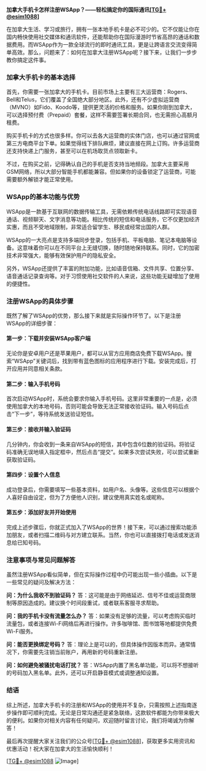 **加拿大手机卡怎样注册WSApp？——轻松搞定你的国际通讯[[TG💪+ @esim1088](https://t.me/s/esim1088)]**

在加拿大生活、学习或旅行，拥有一张本地手机卡是必不可少的。它不仅能让你在国内畅快使用社交媒体和通讯软件，还能帮助你在国际漫游时节省高昂的通话和数据费用。而WSApp作为一款全球流行的即时通讯工具，更是让跨语言交流变得简单高效。那么，问题来了：如何在加拿大注册WSApp呢？接下来，让我们一步步教你搞定这件事。

### 加拿大手机卡的基本选择

首先，你需要一张加拿大的手机卡。目前市场上主要有三大运营商：Rogers、Bell和Telus，它们覆盖了全国绝大部分地区。此外，还有不少虚拟运营商（MVNO）如Fido、Koodo等，提供更灵活的价格和服务。如果你刚到加拿大，可以选择预付费（Prepaid）套餐，这样不需要签署长期合同，也无需担心高额月租费。

购买手机卡的方式也很多样。你可以去各大运营商的实体门店，也可以通过官网或第三方电商平台下单。如果觉得线下排队麻烦，建议直接在网上订购。许多运营商还支持快递上门服务，甚至可以在机场取货点领取新卡。

不过，在购买之前，记得确认自己的手机是否支持当地频段。加拿大主要采用GSM网络，所以大部分智能手机都能兼容。但如果你的设备锁定了运营商，可能需要额外解锁才能正常使用。

### WSApp的基本功能与优势

WSApp是一款基于互联网的数据传输工具，无需依赖传统电话线路即可实现语音通话、视频聊天、文字消息等功能。相比传统的短信和电话服务，它不仅更加经济实惠，而且不受地域限制，非常适合留学生、移民或经常出国的人群。

WSApp的一大亮点是支持多端同步登录，包括手机、平板电脑、笔记本电脑等设备。这意味着你可以在不同平台上无缝切换，随时随地保持联系。同时，它的加密技术非常强大，能够有效保护用户的隐私安全。

另外，WSApp还提供了丰富的附加功能，比如语音信箱、文件共享、位置分享、语音通话记录查询等。对于习惯使用社交软件的人来说，这些功能无疑增加了使用的便捷性。

### 注册WSApp的具体步骤

既然了解了WSApp的优势，那么接下来就是实际操作环节了。以下是注册WSApp的详细步骤：

#### 第一步：下载并安装WSApp客户端

无论你是安卓用户还是苹果用户，都可以从官方应用商店免费下载WSApp。搜索“WSApp”关键词后，找到带有蓝色图标的应用程序进行下载。安装完成后，打开应用并同意相关条款。

#### 第二步：输入手机号码

首次启动WSApp时，系统会要求你输入手机号码。这里非常重要的一点是，必须使用加拿大的本地号码，否则可能会导致无法正常接收验证码。输入号码后点击“下一步”，等待系统发送验证短信。

#### 第三步：接收并输入验证码

几分钟内，你会收到一条来自WSApp的短信，其中包含6位数的验证码。将验证码准确无误地填入指定框中，然后点击“提交”。如果多次尝试失败，可以尝试重新获取验证码。

#### 第四步：设置个人信息

成功登录后，你需要填写一些基本资料，如用户名、头像等。这些信息可以根据个人喜好自由设定，但为了方便他人识别，建议使用真实姓名或昵称。

#### 第五步：添加好友并开始使用

完成上述步骤后，你就正式加入了WSApp的世界！接下来，可以通过搜索功能添加朋友，或者扫描二维码与对方建立联系。当然，你也可以直接拨打电话或发送消息给已知号码。

### 注意事项与常见问题解答

虽然注册WSApp看似简单，但在实际操作过程中仍可能出现一些小插曲。以下是一些常见的疑问及解决方法：

**问：为什么我收不到验证码？**
答：这可能是由于网络延迟、信号不佳或运营商限制等原因造成的。建议换个时间段重试，或者联系客服寻求帮助。

**问：我的手机卡没有流量怎么办？**
答：如果没有足够的流量，可以考虑购买临时流量包，或者连接Wi-Fi网络后再进行操作。许多咖啡馆、图书馆等地都提供免费Wi-Fi服务。

**问：能否更换绑定号码？**
答：理论上是可以的，但具体操作因版本而异。通常情况下，你需要先注销当前账户，再用新的号码重新注册。

**问：如何避免被骚扰电话打扰？**
答：WSApp内置了黑名单功能，可以将不想接听的号码加入黑名单。此外，还可以开启静音模式或调整通知设置。

### 结语

综上所述，加拿大手机卡的注册和WSApp的使用并不复杂，只需按照上述指南逐步操作即可顺利完成。无论是日常沟通还是紧急联络，这款软件都能为你带来极大的便利。如果你对相关内容有任何疑问，欢迎随时留言讨论，我们将竭诚为你解答！

最后再次提醒大家关注我们的公众号[[TG💪+ @esim1088](https://t.me/s/esim1088)]，获取更多实用资讯和优惠活动！祝大家在加拿大的生活愉快顺利！

[[TG💪+ @esim1088](https://t.me/s/esim1088) ![Image](https://i.postimg.cc/4NQfJmqS/Snipaste-2025-05-13-00-14-12.png)]